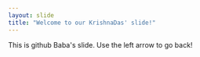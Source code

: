 ```yaml
---
layout: slide
title: "Welcome to our KrishnaDas' slide!"
---
```

This is github Baba's slide.
Use the left arrow to go back!
